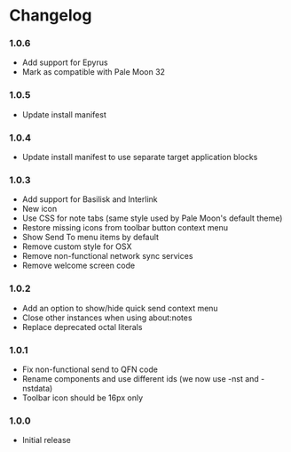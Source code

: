 # Changelog

### 1.0.6
- Add support for Epyrus
- Mark as compatible with Pale Moon 32

### 1.0.5
- Update install manifest

### 1.0.4
- Update install manifest to use separate target application blocks

### 1.0.3
- Add support for Basilisk and Interlink
- New icon
- Use CSS for note tabs (same style used by Pale Moon's default theme)
- Restore missing icons from toolbar button context menu
- Show Send To menu items by default
- Remove custom style for OSX
- Remove non-functional network sync services
- Remove welcome screen code

### 1.0.2
- Add an option to show/hide quick send context menu
- Close other instances when using about:notes
- Replace deprecated octal literals

### 1.0.1
- Fix non-functional send to QFN code
- Rename components and use different ids (we now use -nst and -nstdata)
- Toolbar icon should be 16px only

### 1.0.0
- Initial release
